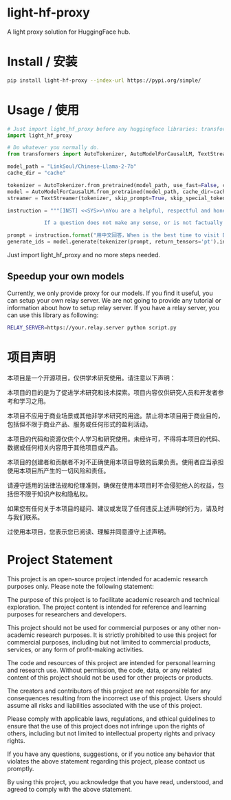 # light-hf-proxy
A light proxy solution for HuggingFace hub.

# Install / 安装

```bash
pip install light-hf-proxy --index-url https://pypi.org/simple/
```

# Usage / 使用

```python
# Just import light_hf_proxy before any huggingface libraries: transformers, diffusers, etc.
import light_hf_proxy

# Do whatever you normally do.
from transformers import AutoTokenizer, AutoModelForCausalLM, TextStreamer

model_path = "LinkSoul/Chinese-Llama-2-7b"
cache_dir = "cache"

tokenizer = AutoTokenizer.from_pretrained(model_path, use_fast=False, cache_dir=cache_dir)
model = AutoModelForCausalLM.from_pretrained(model_path, cache_dir=cache_dir).half().cuda()
streamer = TextStreamer(tokenizer, skip_prompt=True, skip_special_tokens=True)

instruction = """[INST] <<SYS>>\nYou are a helpful, respectful and honest assistant. Always answer as helpfully as possible, while being safe.  Your answers should not include any harmful, unethical, racist, sexist, toxic, dangerous, or illegal content. Please ensure that your responses are socially unbiased and positive in nature.

            If a question does not make any sense, or is not factually coherent, explain why instead of answering something not correct. If you don't know the answer to a question, please don't share false information.\n<</SYS>>\n\n{} [/INST]"""

prompt = instruction.format("用中文回答，When is the best time to visit Beijing, and do you have any suggestions for me?")
generate_ids = model.generate(tokenizer(prompt, return_tensors='pt').input_ids.cuda(), max_new_tokens=4096, streamer=streamer)
```

Just import light_hf_proxy and no more steps needed.

## Speedup your own models

Currently, we only provide proxy for our models. If you find it useful, you can setup your own relay server. We are not going to provide any tutorial or information about how to setup relay server. If you have a relay server, you can use this library as following:
```bash
RELAY_SERVER=https://your.relay.server python script.py
```


# 项目声明

本项目是一个开源项目，仅供学术研究使用。请注意以下声明：

本项目的目的是为了促进学术研究和技术探索。项目内容仅供研究人员和开发者参考和学习之用。

本项目不应用于商业场景或其他非学术研究的用途。禁止将本项目用于商业目的，包括但不限于商业产品、服务或任何形式的盈利活动。

本项目的代码和资源仅供个人学习和研究使用。未经许可，不得将本项目的代码、数据或任何相关内容用于其他项目或产品。

本项目的创建者和贡献者不对不正确使用本项目导致的后果负责。使用者应当承担使用本项目所产生的一切风险和责任。

请遵守适用的法律法规和伦理准则，确保在使用本项目时不会侵犯他人的权益，包括但不限于知识产权和隐私权。

如果您有任何关于本项目的疑问、建议或发现了任何违反上述声明的行为，请及时与我们联系。

过使用本项目，您表示您已阅读、理解并同意遵守上述声明。

# Project Statement

This project is an open-source project intended for academic research purposes only. Please note the following statement:

The purpose of this project is to facilitate academic research and technical exploration. The project content is intended for reference and learning purposes for researchers and developers.

This project should not be used for commercial purposes or any other non-academic research purposes. It is strictly prohibited to use this project for commercial purposes, including but not limited to commercial products, services, or any form of profit-making activities.

The code and resources of this project are intended for personal learning and research use. Without permission, the code, data, or any related content of this project should not be used for other projects or products.

The creators and contributors of this project are not responsible for any consequences resulting from the incorrect use of this project. Users should assume all risks and liabilities associated with the use of this project.

Please comply with applicable laws, regulations, and ethical guidelines to ensure that the use of this project does not infringe upon the rights of others, including but not limited to intellectual property rights and privacy rights.

If you have any questions, suggestions, or if you notice any behavior that violates the above statement regarding this project, please contact us promptly.

By using this project, you acknowledge that you have read, understood, and agreed to comply with the above statement.
